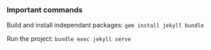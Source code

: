 ### Important commands

Build and install independant packages:
`gem install jekyll bundle`

Run the project:
`bundle exec jekyll serve`
